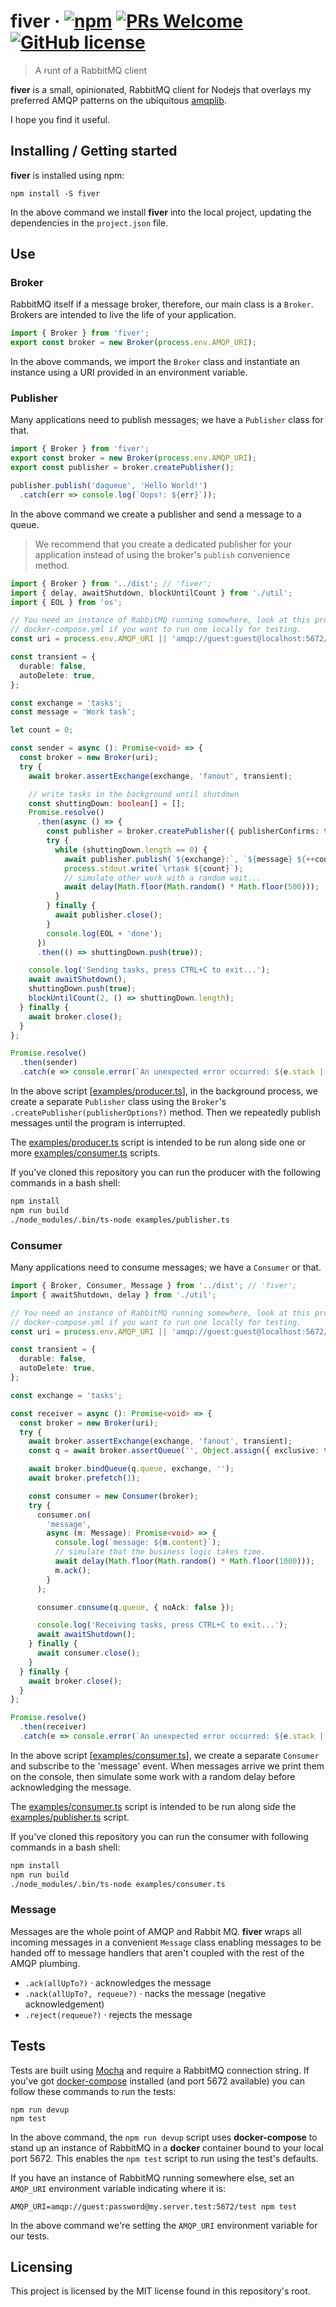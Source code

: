# fiver &middot; [![npm](https://img.shields.io/npm/v/npm.svg?style=flat-square)](https://www.npmjs.com/package/npm) [![PRs Welcome](https://img.shields.io/badge/PRs-welcome-brightgreen.svg?style=flat-square)](http://makeapullrequest.com) [![GitHub license](https://img.shields.io/badge/license-MIT-blue.svg?style=flat-square)](https://github.com/flitbit/fiver/blob/master/LICENSE)
> A runt of a RabbitMQ client

**fiver** is a small, opinionated, RabbitMQ client for Nodejs that overlays my preferred AMQP patterns on the ubiquitous [amqplib](http://www.squaremobius.net/amqp.node/channel_api.html#overview).

I hope you find it useful.

## Installing / Getting started

**fiver** is installed using npm:

```shell
npm install -S fiver
```

In the above command we install **fiver** into the local project, updating the dependencies in the `project.json` file.

## Use

### Broker

RabbitMQ itself if a message broker, therefore, our main class is a `Broker`. Brokers are intended to live the life of your application.

```ts
import { Broker } from 'fiver';
export const broker = new Broker(process.env.AMQP_URI);
```

In the above commands, we import the `Broker` class and instantiate an instance using a URI provided in an environment variable.

### Publisher

Many applications need to publish messages; we have a `Publisher` class for that.

```ts
import { Broker } from 'fiver';
export const broker = new Broker(process.env.AMQP_URI);
export const publisher = broker.createPublisher();

publisher.publish('daqueue', 'Hello World!')
  .catch(err => console.log(`Oops!: ${err}`));
```

In the above command we create a publisher and send a message to a queue.

> We recommend that you create a dedicated publisher for your application instead of using the broker's `publish` convenience method.

```ts
import { Broker } from '../dist'; // 'fiver';
import { delay, awaitShutdown, blockUntilCount } from './util';
import { EOL } from 'os';

// You need an instance of RabbitMQ running somewhere, look at this project's
// docker-compose.yml if you want to run one locally for testing.
const uri = process.env.AMQP_URI || 'amqp://guest:guest@localhost:5672/';

const transient = {
  durable: false,
  autoDelete: true,
};

const exchange = 'tasks';
const message = 'Work task';

let count = 0;

const sender = async (): Promise<void> => {
  const broker = new Broker(uri);
  try {
    await broker.assertExchange(exchange, 'fanout', transient);

    // write tasks in the background until shutdown
    const shuttingDown: boolean[] = [];
    Promise.resolve()
      .then(async () => {
        const publisher = broker.createPublisher({ publisherConfirms: true, autoConfirm: true });
        try {
          while (shuttingDown.length == 0) {
            await publisher.publish(`${exchange}:`, `${message} ${++count}`);
            process.stdout.write(`\rtask ${count}`);
            // simulate other work with a random wait...
            await delay(Math.floor(Math.random() * Math.floor(500)));
          }
        } finally {
          await publisher.close();
        }
        console.log(EOL + 'done');
      })
      .then(() => shuttingDown.push(true));

    console.log('Sending tasks, press CTRL+C to exit...');
    await awaitShutdown();
    shuttingDown.push(true);
    blockUntilCount(2, () => shuttingDown.length);
  } finally {
    await broker.close();
  }
};

Promise.resolve()
  .then(sender)
  .catch(e => console.error(`An unexpected error occurred: ${e.stack || e}`));
```

In the above script \[[examples/producer.ts](https://github.com/flitbit/fiver/blob/master/examples/producer.ts)\], in the background process, we create a separate `Publisher` class using the `Broker`'s `.createPublisher(publisherOptions?)` method. Then we repeatedly publish messages until the program is interrupted.

The [examples/producer.ts](https://github.com/flitbit/fiver/blob/master/examples/producer.ts) script is intended to be run along side one or more [examples/consumer.ts](https://github.com/flitbit/fiver/blob/master/examples/consumer.ts) scripts.

If you've cloned this repository you can run the producer with the following commands in a bash shell:

```bash
npm install
npm run build
./node_modules/.bin/ts-node examples/publisher.ts
```

### Consumer

Many applications need to consume messages; we have a `Consumer` or that.

```ts
import { Broker, Consumer, Message } from '../dist'; // 'fiver';
import { awaitShutdown, delay } from './util';

// You need an instance of RabbitMQ running somewhere, look at this project's
// docker-compose.yml if you want to run one locally for testing.
const uri = process.env.AMQP_URI || 'amqp://guest:guest@localhost:5672/';

const transient = {
  durable: false,
  autoDelete: true,
};

const exchange = 'tasks';

const receiver = async (): Promise<void> => {
  const broker = new Broker(uri);
  try {
    await broker.assertExchange(exchange, 'fanout', transient);
    const q = await broker.assertQueue('', Object.assign({ exclusive: true }, transient));

    await broker.bindQueue(q.queue, exchange, '');
    await broker.prefetch(1);

    const consumer = new Consumer(broker);
    try {
      consumer.on(
        'message',
        async (m: Message): Promise<void> => {
          console.log(`message: ${m.content}`);
          // simulate that the business logic takes time.
          await delay(Math.floor(Math.random() * Math.floor(1000)));
          m.ack();
        }
      );

      consumer.consume(q.queue, { noAck: false });

      console.log('Receiving tasks, press CTRL+C to exit...');
      await awaitShutdown();
    } finally {
      await consumer.close();
    }
  } finally {
    await broker.close();
  }
};

Promise.resolve()
  .then(receiver)
  .catch(e => console.error(`An unexpected error occurred: ${e.stack || e}`));
```

In the above script \[[examples/consumer.ts](https://github.com/flitbit/fiver/blob/master/examples/consumer.ts)\], we create a separate `Consumer` and subscribe to the 'message' event. When messages arrive we print them on the console, then simulate some work with a random delay before acknowledging the message.

The [examples/consumer.ts](https://github.com/flitbit/fiver/blob/master/examples/consumer.ts) script is intended to be run along side the [examples/publisher.ts](https://github.com/flitbit/fiver/blob/master/examples/publisher.ts) script.

If you've cloned this repository you can run the consumer with following commands in a bash shell:

```bash
npm install
npm run build
./node_modules/.bin/ts-node examples/consumer.ts
```

### Message

Messages are the whole point of AMQP and Rabbit MQ. **fiver** wraps all incoming messages in a convenient `Message` class enabling messages to be handed off to message handlers that aren't coupled with the rest of the AMQP plumbing.

* `.ack(allUpTo?)` &middot; acknowledges the message
* `.nack(allUpTo?, requeue?)` &middot; nacks the message (negative acknowledgement)
* `.reject(requeue?)` &middot; rejects the message

## Tests

Tests are built using [Mocha](https://mochajs.org/) and require a RabbitMQ connection string. If you've got [docker-compose](https://docs.docker.com/compose/) installed (and port 5672 available) you can follow these commands to run the tests:

```shell
npm run devup
npm test
```

In the above command, the `npm run devup` script uses **docker-compose** to stand up an instance of RabbitMQ in a **docker** container bound to your local port 5672. This enables the `npm test` script to run using the test's defaults.

If you have an instance of RabbitMQ running somewhere else, set an `AMQP_URI` environment variable indicating where it is:

```shell
AMQP_URI=amqp://guest:password@my.server.test:5672/test npm test
```

In the above command we're setting the `AMQP_URI` environment variable for our tests.

## Licensing

This project is licensed by the MIT license found in this repository's root.

